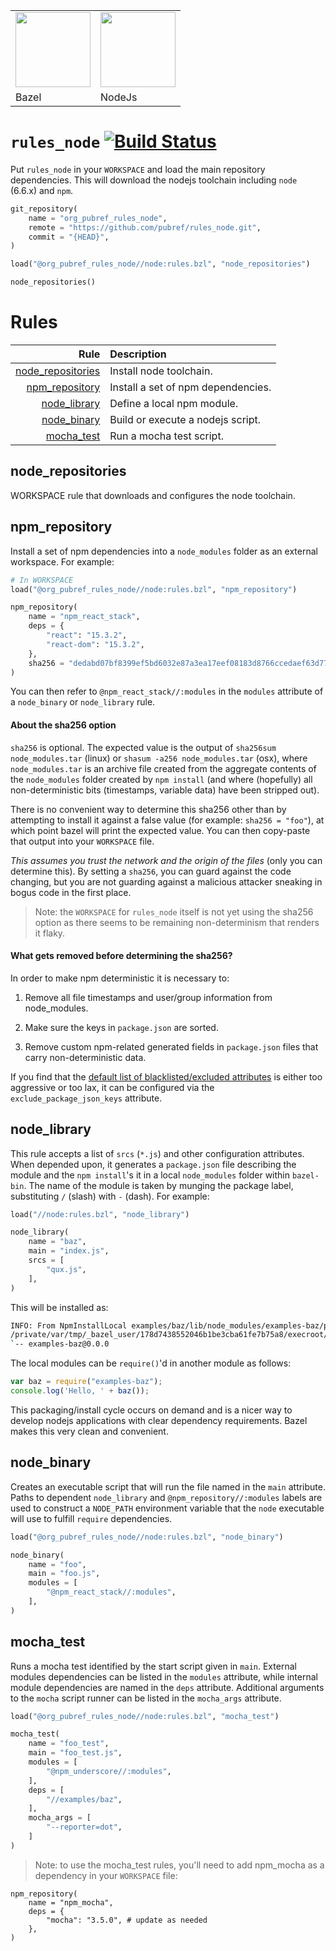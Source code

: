 <table><tr>
<td><img src="https://bazel.build/images/bazel-icon.svg" width="120"/></td>
<td><img src="https://nodejs.org/static/images/logo.svg" width="120"/></td>
</tr><tr>
<td>Bazel</td>
<td>NodeJs</td>
</tr></table>

# `rules_node` [![Build Status](https://travis-ci.org/pubref/rules_node.svg?branch=master)](https://travis-ci.org/pubref/rules_node)

Put `rules_node` in your `WORKSPACE` and load the main repository
dependencies.  This will download the nodejs toolchain including
`node` (6.6.x) and `npm`.

```python
git_repository(
    name = "org_pubref_rules_node",
    remote = "https://github.com/pubref/rules_node.git",
    commit = "{HEAD}",
)

load("@org_pubref_rules_node//node:rules.bzl", "node_repositories")

node_repositories()
```

# Rules

| Rule | Description |
| ---: | :---------- |
| [node_repositories](#node_repositories) | Install node toolchain. |
| [npm_repository](#npm_repository) | Install a set of npm dependencies. |
| [node_library](#node_library) | Define a local npm module. |
| [node_binary](#node_binary) | Build or execute a nodejs script. |
| [mocha_test](#mocha_test) |  Run a mocha test script. |


## node_repositories

WORKSPACE rule that downloads and configures the node toolchain.

## npm_repository

Install a set of npm dependencies into a `node_modules` folder as an
external workspace.  For example:

```python
# In WORKSPACE
load("@org_pubref_rules_node//node:rules.bzl", "npm_repository")

npm_repository(
    name = "npm_react_stack",
    deps = {
        "react": "15.3.2",
        "react-dom": "15.3.2",
    },
    sha256 = "dedabd07bf8399ef5bd6032e87a3ea17eef08183d8766ccedaef63d7707283b6",
)
```

You can then refer to `@npm_react_stack//:modules` in the `modules`
attribute of a `node_binary` or `node_library` rule.

#### About the sha256 option

`sha256` is optional.  The expected value is the output of `sha256sum
node_modules.tar` (linux) or `shasum -a256 node_modules.tar` (osx),
where `node_modules.tar` is an archive file created from the aggregate
contents of the `node_modules` folder created by `npm install` (and
where (hopefully) all non-deterministic bits (timestamps, variable
data) have been stripped out).

There is no convenient way to determine this sha256 other than by
attempting to install it against a false value (for example: `sha256 =
"foo"`), at which point bazel will print the expected value.  You can
then copy-paste that output into your `WORKSPACE` file.

*This assumes you trust the network and the origin of the files* (only
you can determine this).  By setting a `sha256`, you can guard against
the code changing, but you are not guarding against a malicious
attacker sneaking in bogus code in the first place.

> Note: the `WORKSPACE` for `rules_node` itself is not yet using the
> sha256 option as there seems to be remaining non-determinism that
> renders it flaky.

#### What gets removed before determining the sha256?

In order to make npm deterministic it is necessary to:

1. Remove all file timestamps and user/group information from
   node_modules.

2. Make sure the keys in `package.json` are sorted.

3. Remove custom npm-related generated fields in `package.json` files
   that carry non-deterministic data.

If you find that the
[default list of blacklisted/excluded attributes](node/internal/npm_repository.bzl)
is either too aggressive or too lax, it can be configured via the
`exclude_package_json_keys` attribute.

## node_library

This rule accepts a list of `srcs` (`*.js`) and other configuration
attributes. When depended upon, it generates a `package.json` file
describing the module and the `npm install`'s it in a local
`node_modules` folder within `bazel-bin`.  The name of the module is
taken by munging the package label, substituting `/` (slash) with `-`
(dash). For example:

```python
load("//node:rules.bzl", "node_library")

node_library(
    name = "baz",
    main = "index.js",
    srcs = [
        "qux.js",
    ],
)
```

This will be installed as:

```sh
INFO: From NpmInstallLocal examples/baz/lib/node_modules/examples-baz/package.json:
/private/var/tmp/_bazel_user/178d7438552046b1be3cba61fe7b75a8/execroot/rules_node/bazel-out/local-fastbuild/bin/examples/baz/lib
`-- examples-baz@0.0.0
```

The local modules can be `require()`'d in another module as follows:

```js
var baz = require("examples-baz");
console.log('Hello, ' + baz());
```

This packaging/install cycle occurs on demand and is a nicer way to
develop nodejs applications with clear dependency requirements.  Bazel
makes this very clean and convenient.

## node_binary

Creates an executable script that will run the file named in the
`main` attribute.  Paths to dependent `node_library` and
`@npm_repository//:modules` labels are used to construct a `NODE_PATH`
environment variable that the `node` executable will use to fulfill
`require` dependencies.

```python
load("@org_pubref_rules_node//node:rules.bzl", "node_binary")

node_binary(
    name = "foo",
    main = "foo.js",
    modules = [
        "@npm_react_stack//:modules",
    ],
)
```


## mocha_test

Runs a mocha test identified by the start script given in `main`.
External modules dependencies can be listed in the `modules`
attribute, while internal module dependencies are named in the `deps`
attribute.  Additional arguments to the `mocha` script runner can be
listed in the `mocha_args` attribute.

```python
load("@org_pubref_rules_node//node:rules.bzl", "mocha_test")

mocha_test(
    name = "foo_test",
    main = "foo_test.js",
    modules = [
        "@npm_underscore//:modules",
    ],
    deps = [
        "//examples/baz",
    ],
    mocha_args = [
        "--reporter=dot",
    ]
)
```

> Note: to use the mocha_test rules, you'll need to add npm_mocha as a
> dependency in your `WORKSPACE` file:

```
npm_repository(
    name = "npm_mocha",
    deps = {
        "mocha": "3.5.0", # update as needed
    },
)
```
